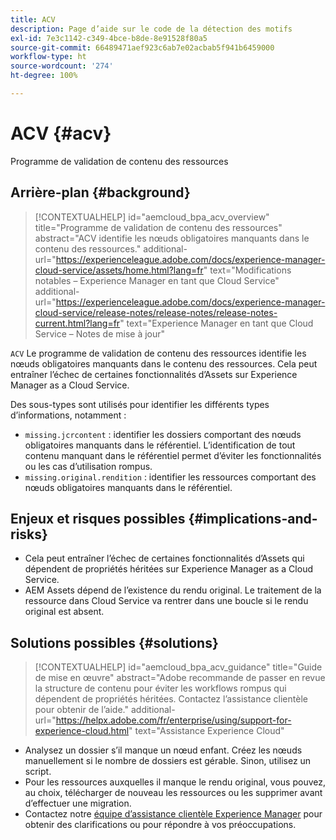 ```yaml
---
title: ACV
description: Page d’aide sur le code de la détection des motifs
exl-id: 7e3c1142-c349-4bce-b8de-8e91528f80a5
source-git-commit: 66489471aef923c6ab7e02acbab5f941b6459000
workflow-type: ht
source-wordcount: '274'
ht-degree: 100%

---
```


# ACV {#acv}

Programme de validation de contenu des ressources

## Arrière-plan {#background}

>[!CONTEXTUALHELP]
>id="aemcloud_bpa_acv_overview"
>title="Programme de validation de contenu des ressources"
>abstract="ACV identifie les nœuds obligatoires manquants dans le contenu des ressources."
>additional-url="https://experienceleague.adobe.com/docs/experience-manager-cloud-service/assets/home.html?lang=fr" text="Modifications notables – Experience Manager en tant que Cloud Service"
>additional-url="https://experienceleague.adobe.com/docs/experience-manager-cloud-service/release-notes/release-notes/release-notes-current.html?lang=fr" text="Experience Manager en tant que Cloud Service – Notes de mise à jour"

`ACV`  Le programme de validation de contenu des ressources identifie les nœuds obligatoires manquants dans le contenu des ressources. Cela peut entraîner l’échec de certaines fonctionnalités d’Assets sur Experience Manager as a Cloud Service.

Des sous-types sont utilisés pour identifier les différents types d’informations, notamment :

* `missing.jcrcontent` : identifier les dossiers comportant des nœuds obligatoires manquants dans le référentiel. L’identification de tout contenu manquant dans le référentiel permet d’éviter les fonctionnalités ou les cas d’utilisation rompus.
* `missing.original.rendition` : identifier les ressources comportant des nœuds obligatoires manquants dans le référentiel.

## Enjeux et risques possibles {#implications-and-risks}

* Cela peut entraîner l’échec de certaines fonctionnalités d’Assets qui dépendent de propriétés héritées sur Experience Manager as a Cloud Service.
* AEM Assets dépend de l’existence du rendu original. Le traitement de la ressource dans Cloud Service va rentrer dans une boucle si le rendu original est absent.

## Solutions possibles {#solutions}

>[!CONTEXTUALHELP]
>id="aemcloud_bpa_acv_guidance"
>title="Guide de mise en œuvre"
>abstract="Adobe recommande de passer en revue la structure de contenu pour éviter les workflows rompus qui dépendent de propriétés héritées. Contactez l’assistance clientèle pour obtenir de l’aide.&quot;
>additional-url="https://helpx.adobe.com/fr/enterprise/using/support-for-experience-cloud.html" text="Assistance Experience Cloud"

* Analysez un dossier s’il manque un nœud enfant. Créez les nœuds manuellement si le nombre de dossiers est gérable. Sinon, utilisez un script.
* Pour les ressources auxquelles il manque le rendu original, vous pouvez, au choix, télécharger de nouveau les ressources ou les supprimer avant d’effectuer une migration.
* Contactez notre [équipe d’assistance clientèle Experience Manager](https://helpx.adobe.com/fr/enterprise/using/support-for-experience-cloud.html) pour obtenir des clarifications ou pour répondre à vos préoccupations.
